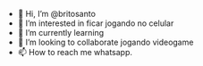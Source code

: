 - 👋 Hi, I’m @britosanto
- 👀 I’m interested in ficar jogando no celular 
- 🌱 I’m currently learning 
- 💞️ I’m looking to collaborate jogando videogame
- 📫 How to reach me whatsapp.

<!---
britosanto/britosanto is a ✨ special ✨ repository because its `README.md` (this file) appears on your GitHub profile.
You can click the Preview link to take a look at your changes.
--->
